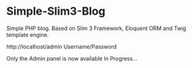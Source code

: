 # Simple-Slim3-Blog
Simple PHP blog. Based on Slim 3 Framework, Eloquent ORM and Twig template engine.

http://localhost/admin
Username/Password

Only the Admin panel is now available
In Progress...
